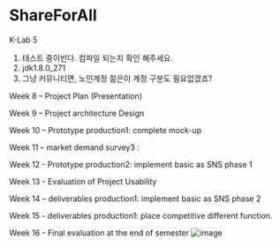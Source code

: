 # ShareForAll
K-Lab 5

1. 테스트 중이빈다. 컴파일 되는지 확인 해주세요.
2. jdk1.8.0_271
3. 그냥 커뮤니티면, 노인계정 젊은이 계정 구분도 필요없겠죠?

Week 8 – Project Plan (Presentation)

Week 9 – Project architecture Design

Week 10 – Prototype production1: complete mock-up 

Week 11 – market demand survey3 : 

Week 12 - Prototype production2: implement basic as SNS phase 1

Week 13 - Evaluation of Project Usability

Week 14 – deliverables production1: implement basic as SNS phase 2

Week 15 - deliverables production1: place competitive different function.

Week 16 - Final evaluation at the end of semester
![image](https://user-images.githubusercontent.com/61133646/115103057-d05ca300-9f89-11eb-9821-d250883db325.png)
